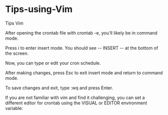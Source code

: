 # Tips-using-Vim
Tips Vim

After opening the crontab file with crontab -e, you'll likely be in command mode.

Press i to enter insert mode. You should see -- INSERT -- at the bottom of the screen.

Now, you can type or edit your cron schedule.

After making changes, press Esc to exit insert mode and return to command mode.

To save changes and exit, type :wq and press Enter.

If you are not familiar with vim and find it challenging, you can set a different editor for crontab using the VISUAL or EDITOR environment variable:
